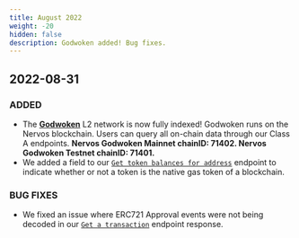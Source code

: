 ```yaml
---
title: August 2022
weight: -20
hidden: false
description: Godwoken added! Bug fixes. 
---
```

 
## 2022-08-31

### ADDED
- The **[Godwoken](https://www.covalenthq.com/docs/networks/godwoken/)** L2 network is now fully indexed! Godwoken runs on the Nervos blockchain. Users can query all on-chain data through our Class A endpoints. **Nervos Godwoken Mainnet chainID: 71402. Nervos Godwoken Testnet chainID: 71401.**
- We added a field to our [`Get token balances for address`](https://www.covalenthq.com/docs/api/#/0/Get%20token%20balances%20for%20address/USD/1) endpoint to indicate whether or not a token is the native gas token of a blockchain. 


### BUG FIXES
- We fixed an issue where ERC721 Approval events were not being decoded in our [`Get a transaction`](https://www.covalenthq.com/docs/api/#/0/Get%20a%20transaction/USD/1) endpoint response. 

